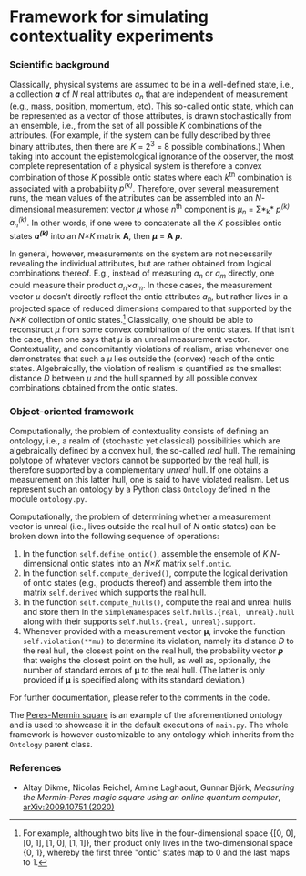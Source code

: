 # Framework for simulating contextuality experiments

### Scientific background

Classically, physical systems are assumed to be in a well-defined state, i.e., a collection *__a__* of *N* real attributes *a<sub>n</sub>* that are independent of measurement (e.g., mass, position, momentum, etc). This so-called ontic state, which can be represented as a vector of those attributes, is drawn stochastically from an ensemble, i.e., from the set of all possible *K* combinations of the attributes. (For example, if the system can be fully described by three binary attributes, then there are *K* = 2<sup>3</sup> = 8 possible combinations.) When taking into account the epistemological ignorance of the observer, the most complete representation of a physical system is therefore a convex combination of those *K* possible ontic states where each *k*<sup>th</sup> combination is associated with a probability *p<sup>(k)</sup>*. Therefore, over several measurement runs, the mean values of the attributes can be assembled into an *N*-dimensional measurement vector *__μ__* whose *n*<sup>th</sup> component is *μ<sub>n</sub>* = Σ*<sub>k</sub>* *p<sup>(k)</sup> a<sub>n</sub><sup>(k)</sup>*. In other words, if one were to concatenate all the *K* possibles ontic states *__a<sup>(k)</sup>__* into an *N×K* matrix __A__, then *__μ__* = __A__ *__p__*.

In general, however, measurements on the system are not necessarily revealing the individual attributes, but are rather obtained from logical combinations thereof. E.g., instead of measuring *a<sub>n</sub>* or *a<sub>m</sub>* directly, one could measure their product *a<sub>n</sub>×a<sub>m</sub>*. In those cases, the measurement vector *μ* doesn't directly reflect the ontic attributes *a<sub>n</sub>*, but rather lives in a projected space of reduced dimensions compared to that supported by the *N×K* collection of ontic states.[^reduced_space] Classically, one should be able to reconstruct *μ* from some convex combination of the ontic states. If that isn't the case, then one says that *μ* is an unreal measurement vector. Contextuality, and concomitantly violations of realism, arise whenever one demonstrates that such a *μ* lies outside the (convex) reach of the ontic states. Algebraically, the violation of realism is quantified as the smallest distance *D* between *μ* and the hull spanned by all possible convex combinations obtained from the ontic states.

### Object-oriented framework

Computationally, the problem of contextuality consists of defining an ontology, i.e., a realm of (stochastic yet classical) possibilities which are algebraically defined by a convex hull, the so-called *real* hull. The remaining polytope of whatever vectors cannot be supported by the real hull, is therefore supported by a complementary *unreal* hull. If one obtains a measurement on this latter hull, one is said to have violated realism. Let us represent such an ontology by a Python class `Ontology` defined in the module `ontology.py`. 

Computationally, the problem of determining whether a measurement vector is unreal (i.e., lives outside the real hull of *N* ontic states) can be broken down into the following sequence of operations:

1. In the function `self.define_ontic()`, assemble the ensemble of *K* *N*-dimensional ontic states into an *N×K* matrix `self.ontic`.
2. In the function `self.compute_derived()`, compute the logical derivation of ontic states (e.g., products thereof) and assemble them into the matrix `self.derived` which supports the real hull.
3. In the function `self.compute_hulls()`, compute the real and unreal hulls and store them in the `SimpleNamespace`s `self.hulls.{real, unreal}.hull` along with their supports `self.hulls.{real, unreal}.support`.
4. Whenever provided with a measurement vector __μ__, invoke the function `self.violation(**mu)` to determine its violation, namely its distance *D* to the real hull, the closest point on the real hull, the probability vector __*p*__ that weighs the closest point on the hull, as well as, optionally, the number of  standard errors of __μ__ to the real hull. (The latter is only provided if __μ__ is specified along with its standard deviation.)

For further documentation, please refer to the comments in the code.

The [Peres-Mermin square](https://doi.org/10.1103/PhysRevLett.65.3373) is an example of the aforementioned ontology and is used to showcase it in the default executions of `main.py`. The whole framework is however customizable to any ontology which inherits from the `Ontology` parent class.

### References

* Altay Dikme, Nicolas Reichel, Amine Laghaout, Gunnar Björk, *Measuring the Mermin-Peres magic square using an online quantum computer*, [arXiv:2009.10751 (2020)](https://arxiv.org/abs/2009.10751)

[^reduced_space]: For example, although two bits live in the four-dimensional space {[0, 0], [0, 1], [1, 0], [1, 1]}, their product only lives in the two-dimensional space {0, 1}, whereby the first three "ontic" states map to 0 and the last maps to 1.

